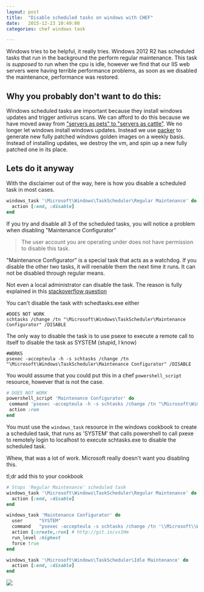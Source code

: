 ```yaml
---
layout: post
title:  "Disable scheduled tasks on windows with CHEF"
date:   2015-12-23 10:49:00
categories: chef windows task  

---
```


Windows tries to be helpful, it really tries. Windows 2012 R2 has scheduled tasks that run in the background the perform regular maintenance. This task is *supposed* to run when the cpu is idle, however we find that our IIS web servers were having terrible performance problems, as soon as we disabled the maintenance, performance was restored. 


## Why you probably don't want to do this: 
 
 Windows scheduled tasks are important because they install windows updates and trigger antivirus scans. We can afford to do this because we have moved away from ["servers as pets" to "servers as cattle"](http://www.slideshare.net/randybias/pets-vs-cattle-the-elastic-cloud-story). We no longer let windows install windows updates. Instead we use [packer](https://www.packer.io/) to generate new fully patched windows golden images on a weekly basis. Instead of installing updates, we destroy the vm, and spin up a new fully patched one in its place. 
 
## Lets do it anyway

With the disclaimer out of the way, here is how you disable a scheduled task in most cases. 

```ruby
windows_task '\Microsoft\Windows\TaskScheduler\Regular Maintenance' do
  action [:end, :disable]
end
```

If you try and disable all 3 of the scheduled tasks, you will notice a problem when disabling "Maintenance Configurator"

> The user account you are operating under does not have permission to disable this task. 

"Maintenance Configurator" is a special task that acts as a watchdog. If you disable the other two tasks, it will reenable them the next time it runs. It can not be disabled through regular means. 

Not even a local administrator can disable the task. The reason is fully explained in this [stackoverflow question](http://superuser.com/questions/497500/disable-automatic-maintenance-in-windows-8)

You can't disable the task with schedtasks.exe either

    #DOES NOT WORK
    schtasks /change /tn "\Microsoft\Windows\TaskScheduler\Maintenance Configurator" /DISABLE
    
The only way to disable the task is to use psexe to execute a remote call to itself to disable the task as SYSTEM (stupid, I know)

    #WORKS
    psexec -accepteula -h -s schtasks /change /tn "\Microsoft\Windows\TaskScheduler\Maintenance Configurator" /DISABLE
    

You would assume that you could put this in a chef `powershell_script` resource, however that is not the case. 

```ruby
# DOES NOT WORK
powershell_script 'Maintenance Configurator' do
 command 'psexec -accepteula -h -s schtasks /change /tn "\Microsoft\Windows\TaskScheduler\Maintenance Configurator" /DISABLE'
 action :run
end
```

You must use the `windows_task` resource in the windows cookbook to create a scheduled task, that runs as 'SYSTEM' that calls powershell to call pxexe to remotely login to localhost to execute schtasks.exe to disable the scheduled task. 

Whew, that was a lot of work. Microsoft really doesn't want you disabling this. 


tl;dr add this to your cookbook

```ruby
# Stops 'Regular Maintenance' scheduled task
windows_task '\Microsoft\Windows\TaskScheduler\Regular Maintenance' do
  action [:end, :disable]
end

windows_task 'Maintenance Configurator' do
  user      "SYSTEM"
  command   "psexec -accepteula -s schtasks /change /tn '\\Microsoft\\Windows\\TaskScheduler\\Maintenance Configurator' /DISABLE"
  action [:create,:run] # http://git.io/vs1Hm
  run_level :highest
  force true
end

windows_task '\Microsoft\Windows\TaskScheduler\Idle Maintenance' do
  action [:end, :disable]
end
```

![](https://www.dropbox.com/s/ul16m4qvsr98975/Screenshot%202015-12-23%2010.57.18.png?dl=1)
